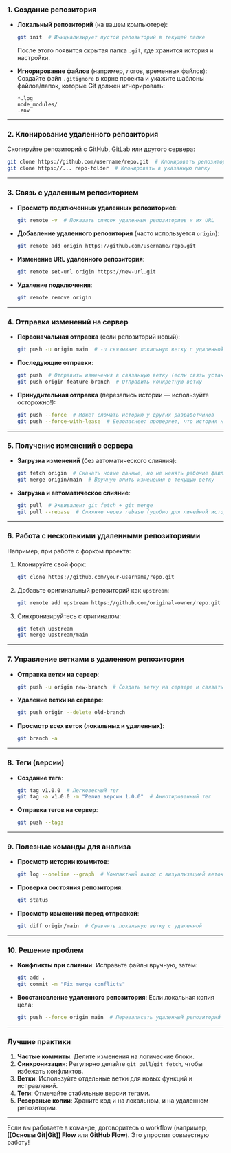 
### **1. Создание репозитория**
- **Локальный репозиторий** (на вашем компьютере):
  ```bash
  git init  # Инициализирует пустой репозиторий в текущей папке
  ```
  После этого появится скрытая папка `.git`, где хранится история и настройки.

- **Игнорирование файлов** (например, логов, временных файлов):
  Создайте файл `.gitignore` в корне проекта и укажите шаблоны файлов/папок, которые Git должен игнорировать:
  ```plaintext
  *.log
  node_modules/
  .env
  ```

---

### **2. Клонирование удаленного репозитория**
Скопируйте репозиторий с GitHub, GitLab или другого сервера:
```bash
git clone https://github.com/username/repo.git  # Клонировать репозиторий
git clone https://... repo-folder  # Клонировать в указанную папку
```

---

### **3. Связь с удаленным репозиторием**
- **Просмотр подключенных удаленных репозиториев**:
  ```bash
  git remote -v  # Показать список удаленных репозиториев и их URL
  ```

- **Добавление удаленного репозитория** (часто используется `origin`):
  ```bash
  git remote add origin https://github.com/username/repo.git
  ```

- **Изменение URL удаленного репозитория**:
  ```bash
  git remote set-url origin https://new-url.git
  ```

- **Удаление подключения**:
  ```bash
  git remote remove origin
  ```

---

### **4. Отправка изменений на сервер**
- **Первоначальная отправка** (если репозиторий новый):
  ```bash
  git push -u origin main  # -u связывает локальную ветку с удаленной
  ```

- **Последующие отправки**:
  ```bash
  git push  # Отправить изменения в связанную ветку (если связь установлена)
  git push origin feature-branch  # Отправить конкретную ветку
  ```

- **Принудительная отправка** (перезапись истории — используйте осторожно!):
  ```bash
  git push --force  # Может сломать историю у других разработчиков
  git push --force-with-lease  # Безопаснее: проверяет, что история не изменилась
  ```

---

### **5. Получение изменений с сервера**
- **Загрузка изменений** (без автоматического слияния):
  ```bash
  git fetch origin  # Скачать новые данные, но не менять рабочие файлы
  git merge origin/main  # Вручную влить изменения в текущую ветку
  ```

- **Загрузка и автоматическое слияние**:
  ```bash
  git pull  # Эквивалент git fetch + git merge
  git pull --rebase  # Слияние через rebase (удобно для линейной истории)
  ```

---

### **6. Работа с несколькими удаленными репозиториями**
Например, при работе с форком проекта:
1. Клонируйте свой форк:
   ```bash
   git clone https://github.com/your-username/repo.git
   ```
2. Добавьте оригинальный репозиторий как `upstream`:
   ```bash
   git remote add upstream https://github.com/original-owner/repo.git
   ```
3. Синхронизируйтесь с оригиналом:
   ```bash
   git fetch upstream
   git merge upstream/main
   ```

---

### **7. Управление ветками в удаленном репозитории**
- **Отправка ветки на сервер**:
  ```bash
  git push -u origin new-branch  # Создать ветку на сервере и связать с локальной
  ```

- **Удаление ветки на сервере**:
  ```bash
  git push origin --delete old-branch
  ```

- **Просмотр всех веток (локальных и удаленных)**:
  ```bash
  git branch -a
  ```

---

### **8. Теги (версии)**
- **Создание тега**:
  ```bash
  git tag v1.0.0  # Легковесный тег
  git tag -a v1.0.0 -m "Релиз версии 1.0.0"  # Аннотированный тег
  ```

- **Отправка тегов на сервер**:
  ```bash
  git push --tags
  ```

---

### **9. Полезные команды для анализа**
- **Просмотр истории коммитов**:
  ```bash
  git log --oneline --graph  # Компактный вывод с визуализацией веток
  ```

- **Проверка состояния репозитория**:
  ```bash
  git status
  ```

- **Просмотр изменений перед отправкой**:
  ```bash
  git diff origin/main  # Сравнить локальную ветку с удаленной
  ```

---

### **10. Решение проблем**
- **Конфликты при слиянии**:
  Исправьте файлы вручную, затем:
  ```bash
  git add .
  git commit -m "Fix merge conflicts"
  ```

- **Восстановление удаленного репозитория**:
  Если локальная копия цела:
  ```bash
  git push --force origin main  # Перезаписать удаленный репозиторий
  ```

---

### **Лучшие практики**
1. **Частые коммиты**: Делите изменения на логические блоки.
2. **Синхронизация**: Регулярно делайте `git pull`/`git fetch`, чтобы избежать конфликтов.
3. **Ветки**: Используйте отдельные ветки для новых функций и исправлений.
4. **Теги**: Отмечайте стабильные версии тегами.
5. **Резервные копии**: Храните код и на локальном, и на удаленном репозитории.

---

Если вы работаете в команде, договоритесь о workflow (например, **[[Основы Git|Git]] Flow** или **GitHub Flow**). Это упростит совместную работу!